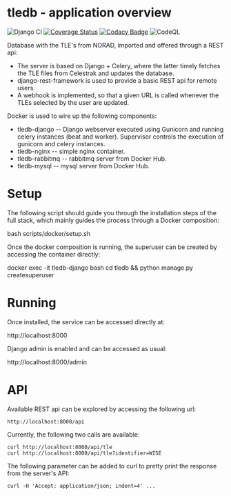 # tledb - application overview

![Django CI](https://github.com/rtubio/tledb/workflows/Django%20CI/badge.svg?branch=master)
[![Coverage Status](https://coveralls.io/repos/github/rtubio/tledb/badge.svg?branch=master)](https://coveralls.io/github/rtubio/tledb?branch=master)
[![Codacy Badge](https://api.codacy.com/project/badge/Grade/77cd187ba2c5436f8cd02627f5dda2db)](https://app.codacy.com/gh/rtubio/tledb?utm_source=github.com&utm_medium=referral&utm_content=rtubio/tledb&utm_campaign=Badge_Grade)
![CodeQL](https://github.com/rtubio/tledb/workflows/CodeQL/badge.svg)

Database with the TLE's from NORAD, imported and offered through a REST api:

* The server is based on Django + Celery, where the latter timely fetches the TLE files from Celestrak and updates the database.
* django-rest-framework is used to provide a basic REST api for remote users.
* A webhook is implemented, so that a given URL is called whenever the TLEs selected by the user are updated.

Docker is used to wire up the following components:

* tledb-django -- Django webserver executed using Gunicorn and running celery instances (beat and worker). Supervisor controls the execution of gunicorn and celery instances.
* tledb-nginx -- simple nginx container.
* tledb-rabbitmq -- rabbitmq server from Docker Hub.
* tledb-mysql -- mysql server from Docker Hub.

# Setup

The following script should guide you through the installation steps of the full stack, which mainly guides the process through a Docker composition:

  bash scripts/docker/setup.sh

Once the docker composition is running, the superuser can be created by accessing the container directly:

  docker exec -it tledb-django bash
  cd tledb && python manage.py createsuperuser

# Running

Once installed, the service can be accessed directly at:

  http://localhost:8000

Django admin is enabled and can be accessed as usual:

  http://localhost:8000/admin

# API

Available REST api can be explored by accessing the following url:

    http://localhost:8000/api

Currently, the following two calls are available:

    curl http://localhost:8000/api/tle
    curl http://localhost:8000/api/tle?identifier=WISE

The following parameter can be added to curl to pretty print the response from the server's API:

    curl -H 'Accept: application/json; indent=4' ...
